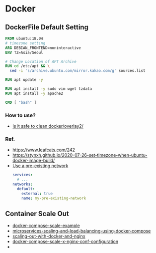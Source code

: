 # Docker


## DockerFile Default Setting

```Dockerfile
FROM ubuntu:18.04
# timezone setting
ARG DEBIAN_FRONTEND=noninteractive
ENV TZ=Asia/Seoul

# Change Location of APT Archive
RUN cd /etc/apt && \
  sed -i 's/archive.ubuntu.com/mirror.kakao.com/g' sources.list

RUN apt update -y

RUN apt install -y sudo vim wget tzdata
RUN apt install -y apache2

CMD [ "bash" ]
```
### How to use?
* [Is it safe to clean docker/overlay2/](https://stackoverflow.com/questions/46672001/is-it-safe-to-clean-docker-overlay2)

### Ref.
* <https://www.leafcats.com/242>
* <https://stynxh.github.io/2020-07-26-set-timezone-when-ubuntu-docker-image-build/>
* [Use a pre-existing network](https://docs.docker.com/compose/networking/#use-a-pre-existing-network)
  ```yaml
  services:
    # ...
  networks:
    default:
      external: true
      name: my-pre-existing-network  
  ```

## Container Scale Out
* [docker-compose-scale-example](https://github.com/ofstudio/docker-compose-scale-example)
* [microservices-scaling-and-load-balancing-using-docker-compose](https://medium.com/@vinodkrane/microservices-scaling-and-load-balancing-using-docker-compose-78bf8dc04da9)
* [scaling-out-with-docker-and-nginx](https://codeburst.io/scaling-out-with-docker-and-nginx-8eda9fb1654c)
* [docker-compose-scale-x-nginx-conf-configuration](https://stackoverflow.com/questions/50203408/docker-compose-scale-x-nginx-conf-configuration)
* 
